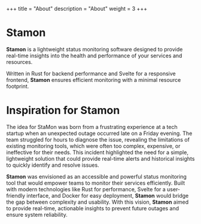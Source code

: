 +++
title = "About"
description = "About"
weight = 3
+++

# Stamon

**Stamon** is a lightweight status monitoring software designed to provide real-time
insights into the health and performance of your services and resources.

Written in Rust for backend performance and Svelte for a responsive frontend,
**Stamon** ensures efficient monitoring with a minimal resource footprint.

# Inspiration for Stamon

The idea for StaMon was born from a frustrating experience at a tech startup when an unexpected outage occurred late on a Friday evening. The team struggled for hours to diagnose the issue, revealing the limitations of existing monitoring tools, which were often too complex, expensive, or ineffective for their needs. This incident highlighted the need for a simple, lightweight solution that could provide real-time alerts and historical insights to quickly identify and resolve issues.

**Stamon** was envisioned as an accessible and powerful status monitoring tool that would empower teams to monitor their services efficiently. Built with modern technologies like Rust for performance, Svelte for a user-friendly interface, and Docker for easy deployment, **Stamon** would bridge the gap between complexity and usability. With this vision, **Stamon** aimed to provide real-time, actionable insights to prevent future outages and ensure system reliability.
